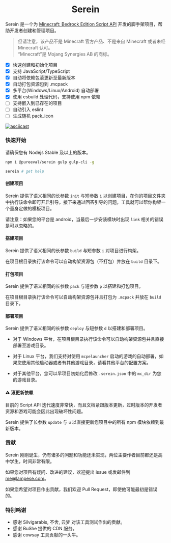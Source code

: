 # <center>Serein</center>

Serein 是一个为 [Minecraft: Bedrock Edition Script API](https://learn.microsoft.com/en-us/minecraft/creator/scriptapi/) 开发的脚手架项目，帮助开发者创建和管理项目。

> 但请注意，该产品不是 Minecraft 官方产品、不是来自 Minecraft 或者未经 Minecraft 认可。  
> “Minecraft”是 Mojang Synergies AB 的商标。

- [x] 快速创建和初始化项目
- [x] 支持 JavaScript/TypeScript
- [x] 自动将依赖包滚更新至最新版本
- [x] 自动打包资源包到 .mcpack
- [x] 多平台(Windows/Linux/Android) 自动部署
- [x] 使用 esbuild 处理代码，支持使用 npm 依赖
- [ ] 支持嵌入到已存在的项目
- [ ] 自动引入 eslint
- [ ] 生成随机 pack_icon

[![asciicast](https://asciinema.org/a/PmpUdP5ZfM8s7swWSRVE8edqv.svg)](https://asciinema.org/a/PmpUdP5ZfM8s7swWSRVE8edqv)

### 快速开始

请确保您有 Nodejs Stable 及以上的版本。

```bash
npm i @pureeval/serein gulp gulp-cli -g

serein # get help
```

#### 创建项目

Serein 提供了语义相同的长参数 `init` 与短参数 `i` 以创建项目，在你的项目文件夹中执行该命令即可开启引导。接下来通过回答引导的问题，工具就可以帮你构架一个量身定做的模板项目。

请注意：如果您的平台是 android，当最后一步安装模块时出现 `link` 相关的错误是可以忽略的。

#### 搭建项目

Serein 提供了语义相同的长参数 `build` 与短参数 `i` 对项目进行构架。

在项目根目录执行该命令可以自动构架资源包（不打包）并放在 `build` 目录下。

#### 打包项目

Serein 提供了语义相同的长参数 `pack` 与短参数 `p` 以搭建和打包项目。

在项目根目录执行该命令可以自动构架资源包并且打包为 `.mcpack` 并放在 `build` 目录下。

#### 部署项目

Serein 提供了语义相同的长参数 `deploy` 与短参数 `d` 以搭建和部署项目。

- 对于 Windows 平台，在项目根目录执行该命令可以自动构架资源包并且直接部署至游戏目录。

- 对于 Linux 平台，我们支持对使用 `mcpelauncher` 启动的游戏的自动部署，如果您使用其他启动器或者有其他游戏目录，请看其他平台的配置方案。

- 对于其他平台，您可以早项目初始化后修改 `.serein.json` 中的 `mc_dir` 为您的游戏目录。

#### ⚠️ 滚更新依赖

目前的 Script API 迭代速度非常快，而且文档紧跟版本更新，过时版本的开发者资源和游戏可能会因此出现破坏性问题。

Serein 提供了长参数 `update` 与 `u` 以直接更新您项目中的所有 npm 模块依赖到最新版本。

### 贡献

Serein 刚刚诞生，仍有诸多的问题和功能还未实现，两位主要作者目前都还是高中学生，时间非常有限。

如果您对项目有疑问、改进的建议，欢迎提出 issue 或发邮件到 me@lampese.com。

如果您希望对项目作出贡献，我们欢迎 Pull Request，即使他可能最初是错误的。

### 特别鸣谢

- 感谢 Silvigarabis, 不舍, 云梦 对该工具测试作出的贡献。
- 感谢 BuShe 提供的 CDN 服务。
- 感谢 cowsay 工具贡献的一头牛。
